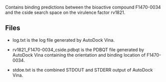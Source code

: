 Contains binding predictions between the bioactive compound F1470-0034 and the cside search space on the virulence factor rv1821.

## Files

- log.txt is the log file generated by AutoDock Vina.

- rv1821_F1470-0034_cside.pdbqt is the PDBQT file generated by AutoDock Vina containing the orientation and binding location of F1470-0034.

- stdoe.txt is the combined STDOUT and STDERR output of AutoDock Vina.

